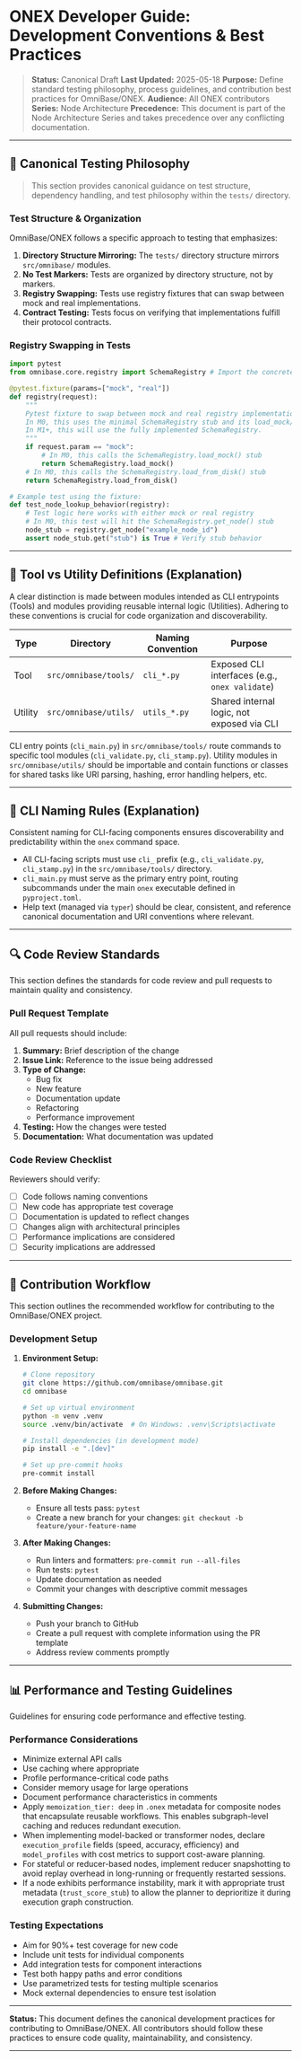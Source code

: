 # ONEX Developer Guide: Development Conventions & Best Practices

> **Status:** Canonical Draft
> **Last Updated:** 2025-05-18
> **Purpose:** Define standard testing philosophy, process guidelines, and contribution best practices for OmniBase/ONEX.
> **Audience:** All ONEX contributors
> **Series:** Node Architecture
> **Precedence:** This document is part of the Node Architecture Series and takes precedence over any conflicting documentation.

---

## 📄 Canonical Testing Philosophy

> This section provides canonical guidance on test structure, dependency handling, and test philosophy within the `tests/` directory.

### Test Structure & Organization

OmniBase/ONEX follows a specific approach to testing that emphasizes:

1. **Directory Structure Mirroring:** The `tests/` directory structure mirrors `src/omnibase/` modules.
2. **No Test Markers:** Tests are organized by directory structure, not by markers.
3. **Registry Swapping:** Tests use registry fixtures that can swap between mock and real implementations.
4. **Contract Testing:** Tests focus on verifying that implementations fulfill their protocol contracts.

### Registry Swapping in Tests

```python
import pytest
from omnibase.core.registry import SchemaRegistry # Import the concrete registry stub

@pytest.fixture(params=["mock", "real"])
def registry(request):
    """
    Pytest fixture to swap between mock and real registry implementations.
    In M0, this uses the minimal SchemaRegistry stub and its load_mock/load_from_disk stubs.
    In M1+, this will use the fully implemented SchemaRegistry.
    """
    if request.param == "mock":
        # In M0, this calls the SchemaRegistry.load_mock() stub
        return SchemaRegistry.load_mock()
    # In M0, this calls the SchemaRegistry.load_from_disk() stub
    return SchemaRegistry.load_from_disk()

# Example test using the fixture:
def test_node_lookup_behavior(registry):
    # Test logic here works with either mock or real registry
    # In M0, this test will hit the SchemaRegistry.get_node() stub
    node_stub = registry.get_node("example_node_id")
    assert node_stub.get("stub") is True # Verify stub behavior
```

---

## 🧭 Tool vs Utility Definitions (Explanation)

A clear distinction is made between modules intended as CLI entrypoints (Tools) and modules providing reusable internal logic (Utilities). Adhering to these conventions is crucial for code organization and discoverability.

| Type    | Directory               | Naming Convention | Purpose                                       |
|---------|------------------------|-------------------|-----------------------------------------------|
| Tool    | `src/omnibase/tools/`  | `cli_*.py`        | Exposed CLI interfaces (e.g., `onex validate`)|
| Utility | `src/omnibase/utils/`  | `utils_*.py`      | Shared internal logic, not exposed via CLI    |

CLI entry points (`cli_main.py`) in `src/omnibase/tools/` route commands to specific tool modules (`cli_validate.py`, `cli_stamp.py`). Utility modules in `src/omnibase/utils/` should be importable and contain functions or classes for shared tasks like URI parsing, hashing, error handling helpers, etc.

---

## 🔧 CLI Naming Rules (Explanation)

Consistent naming for CLI-facing components ensures discoverability and predictability within the `onex` command space.

- All CLI-facing scripts must use `cli_` prefix (e.g., `cli_validate.py`, `cli_stamp.py`) in the `src/omnibase/tools/` directory.
- `cli_main.py` must serve as the primary entry point, routing subcommands under the main `onex` executable defined in `pyproject.toml`.
- Help text (managed via `typer`) should be clear, consistent, and reference canonical documentation and URI conventions where relevant.

---

## 🔍 Code Review Standards

This section defines the standards for code review and pull requests to maintain quality and consistency.

### Pull Request Template

All pull requests should include:

1. **Summary:** Brief description of the change
2. **Issue Link:** Reference to the issue being addressed
3. **Type of Change:** 
   - Bug fix
   - New feature
   - Documentation update
   - Refactoring
   - Performance improvement
4. **Testing:** How the changes were tested
5. **Documentation:** What documentation was updated

### Code Review Checklist

Reviewers should verify:

- [  ] Code follows naming conventions
- [  ] New code has appropriate test coverage
- [  ] Documentation is updated to reflect changes
- [  ] Changes align with architectural principles
- [  ] Performance implications are considered
- [  ] Security implications are addressed

---

## 🚀 Contribution Workflow

This section outlines the recommended workflow for contributing to the OmniBase/ONEX project.

### Development Setup

1. **Environment Setup:**
   ```bash
   # Clone repository
   git clone https://github.com/omnibase/omnibase.git
   cd omnibase
   
   # Set up virtual environment
   python -m venv .venv
   source .venv/bin/activate  # On Windows: .venv\Scripts\activate
   
   # Install dependencies (in development mode)
   pip install -e ".[dev]"
   
   # Set up pre-commit hooks
   pre-commit install
   ```

2. **Before Making Changes:**
   - Ensure all tests pass: `pytest`
   - Create a new branch for your changes: `git checkout -b feature/your-feature-name`

3. **After Making Changes:**
   - Run linters and formatters: `pre-commit run --all-files`
   - Run tests: `pytest`
   - Update documentation as needed
   - Commit your changes with descriptive commit messages

4. **Submitting Changes:**
   - Push your branch to GitHub
   - Create a pull request with complete information using the PR template
   - Address review comments promptly

---

## 📊 Performance and Testing Guidelines

Guidelines for ensuring code performance and effective testing.

### Performance Considerations

- Minimize external API calls
- Use caching where appropriate
- Profile performance-critical code paths
- Consider memory usage for large operations
- Document performance characteristics in comments
- Apply `memoization_tier: deep` in `.onex` metadata for composite nodes that encapsulate reusable workflows. This enables subgraph-level caching and reduces redundant execution.
- When implementing model-backed or transformer nodes, declare `execution_profile` fields (speed, accuracy, efficiency) and `model_profiles` with cost metrics to support cost-aware planning.
- For stateful or reducer-based nodes, implement reducer snapshotting to avoid replay overhead in long-running or frequently restarted sessions.
- If a node exhibits performance instability, mark it with appropriate trust metadata (`trust_score_stub`) to allow the planner to deprioritize it during execution graph construction.

### Testing Expectations

- Aim for 90%+ test coverage for new code
- Include unit tests for individual components
- Add integration tests for component interactions
- Test both happy paths and error conditions
- Use parametrized tests for testing multiple scenarios
- Mock external dependencies to ensure test isolation

---

**Status:** This document defines the canonical development practices for contributing to OmniBase/ONEX. All contributors should follow these practices to ensure code quality, maintainability, and consistency.

---